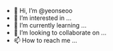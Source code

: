 - 👋 Hi, I’m @yeonseoo
- 👀 I’m interested in ...
- 🌱 I’m currently learning ...
- 💞️ I’m looking to collaborate on ...
- 📫 How to reach me ...

<!---
yeonseoo/yeonseoo is a ✨ special ✨ repository because its `README.md` (this file) appears on your GitHub profile.
You can click the Preview link to take a look at your changes.
--->
